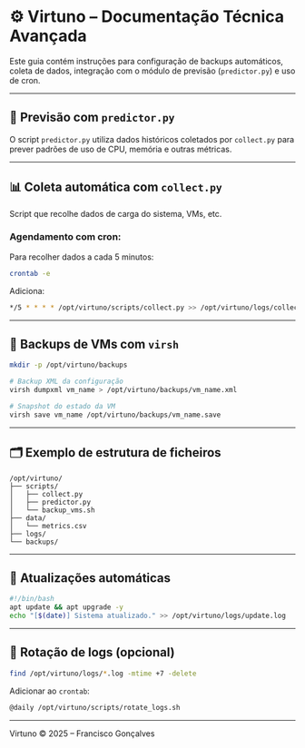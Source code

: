 # ⚙️ Virtuno – Documentação Técnica Avançada

Este guia contém instruções para configuração de backups automáticos, coleta de dados, integração com o módulo de previsão (`predictor.py`) e uso de cron.

---

## 🧠 Previsão com `predictor.py`

O script `predictor.py` utiliza dados históricos coletados por `collect.py` para prever padrões de uso de CPU, memória e outras métricas.

---

## 📊 Coleta automática com `collect.py`

Script que recolhe dados de carga do sistema, VMs, etc.

### Agendamento com cron:
Para recolher dados a cada 5 minutos:

```bash
crontab -e
```

Adiciona:
```bash
*/5 * * * * /opt/virtuno/scripts/collect.py >> /opt/virtuno/logs/collect.log 2>&1
```

---

## 💾 Backups de VMs com `virsh`

```bash
mkdir -p /opt/virtuno/backups

# Backup XML da configuração
virsh dumpxml vm_name > /opt/virtuno/backups/vm_name.xml

# Snapshot do estado da VM
virsh save vm_name /opt/virtuno/backups/vm_name.save
```

---

## 🗂️ Exemplo de estrutura de ficheiros

```
/opt/virtuno/
├── scripts/
│   ├── collect.py
│   ├── predictor.py
│   └── backup_vms.sh
├── data/
│   └── metrics.csv
├── logs/
└── backups/
```

---

## 🔁 Atualizações automáticas

```bash
#!/bin/bash
apt update && apt upgrade -y
echo "[$(date)] Sistema atualizado." >> /opt/virtuno/logs/update.log
```

---

## 🧹 Rotação de logs (opcional)

```bash
find /opt/virtuno/logs/*.log -mtime +7 -delete
```

Adicionar ao `crontab`:

```bash
@daily /opt/virtuno/scripts/rotate_logs.sh
```

---

Virtuno © 2025 – Francisco Gonçalves
